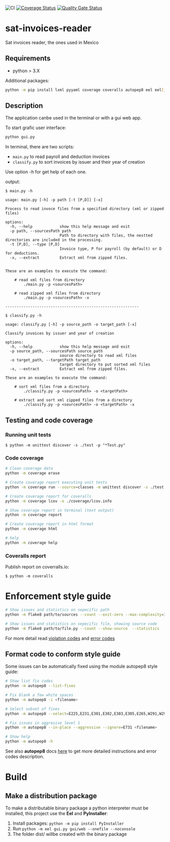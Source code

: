 ![CI](https://github.com/orbital-zero/sat-invoices-reader/actions/workflows/build.yml/badge.svg) [![Coverage Status](https://coveralls.io/repos/github/orbital-zero/sat-invoices-reader/badge.svg)](https://coveralls.io/github/orbital-zero/sat-invoices-reader) [![Quality Gate Status](https://sonarcloud.io/api/project_badges/measure?project=orbital-zero_sat-invoices-reader&metric=alert_status)](https://sonarcloud.io/summary/new_code?id=orbital-zero_sat-invoices-reader)


# sat-invoices-reader
Sat invoices reader, the ones used in Mexico

## Requirements

- python > 3.X

Additional packages:

```bash
python -m pip install lxml pyyaml coverage coveralls autopep8 eel eel[jinja2] PyInstaller
```

## Description

The application canbe used in the terminal or with a gui web app.

To start grafic user interface:

```sh
python gui.py
```

In terminal, there are two scripts:

- `main.py` to read payroll and deduction invoices
- `classify.py` to sort invoices by issuer and their year of creation

Use option -h for get help of each one.

output:
```
$ main.py -h

usage: main.py [-h] -p path [-t [P,D]] [-x]

Process to read invoce files from a specified directory (xml or zipped files)

options:
  -h, --help            show this help message and exit
  -p path, --sourcesPath path
                        Path to directory with files, the nestted directories are included in the processing.
  -t [P,D], --type [P,D]
                        Invoice type, P for payroll (by default) or D for deductions.
  -x, --extract         Extract xml from zipped files.


These are an examples to execute the command:

    # read xml files from directory
        ./main.py -p <sourcesPath>

    # read zipped xml files from directory
        ./main.py -p <sourcesPath> -x

-----------------------------------------------------------

$ classify.py -h

usage: classify.py [-h] -p source_path -o target_path [-x]

Classify invoices by issuer and year of creation

options:
  -h, --help            show this help message and exit
  -p source_path, --sourcesPath source_path
                        source directory to read xml files
  -o target_path, --targetPath target_path
                        target directory to put sorted xml files
  -x, --extract         Extract xml from zipped files.

These are an examples to execute the command:

    # sort xml files from a directory
        ./classify.py -p <sourcesPath> -o <targetPath>

    # extract and sort xml zipped files from a directory
        ./classify.py -p <sourcesPath> -o <targetPath> -x

```

## Testing and code coverage

### Running unit tests

    $ python -m unittest discover -s ./test -p "*Test.py"

### Code coverage

```sh
# Clean coverage data
python -m coverage erase

# Create coverage report executing unit tests
python -m coverage run --source=classes -m unittest discover -s ./test -p "*Test.py"

# Create coverage report for coveralls
python -m coverage lcov -o ./coverage/lcov.info

# Show coverage report in terminal (text output)
python -m coverage report

# Create coverage report in html format
python -m coverage html

# help
python -m coverage help

```

### Coveralls report

Publish report on coverralls.io:

    $ python -m coveralls

# Enforcement style guide

```sh
# Show issues and statistics on sepecific path
python -m flake8 path/to/sources --count --exit-zero --max-complexity=10 --max-line-length=127 --statistics

# Show issues and statistics on sepecific file, showing source code
python -m flake8 path/to/file.py --count --show-source  --statistics

```
For more detail read [violation codes](https://flake8.pycqa.org/en/latest/user/error-codes.html) and [error codes](https://pycodestyle.pycqa.org/en/latest/intro.html#error-codes)

## Format code to conform style guide

Some issues can be automatically fixed using the module autopep8 style guide:

```sh
# Show list fix codes
python -m autopep8 --list-fixes

# Fix blank a few white spaces
python -m autopep8 -i <filename>

# Select subset of fixes
python -m autopep8 --select=E225,E231,E301,E302,E303,E305,E265,W291,W292,W293,W391,E271,E306,E271,E251,E111,E117,E128,E203,F401,F811 <filename>

# Fix issues in aggresive level 1
python -m autopep8 --in-place --aggressive --ignore=E731 <filename>

# Show help
python -m autopep8 -h

```

See also **autopep8** docs [here](https://pypi.org/project/autopep8/) to get more detailed instructions and error codes description.


# Build

## Make a distribution package

To make a distributable binary package a python interpreter must be installed, this project use the **Eel** and **PyInstaller**:

 1. Install packages: `python -m pip install PyInstaller`
 2. Run `python -m eel gui.py gui/web --onefile --noconsole`
 3. The folder dist/ willbe created with the binary package
